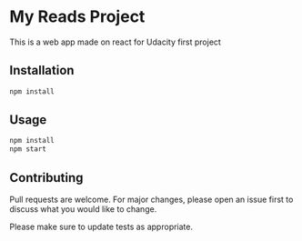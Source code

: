 # My Reads Project

This is a web app made on react for Udacity first project

## Installation

```bash
npm install
```

## Usage

```bash
npm install
npm start
```

## Contributing

Pull requests are welcome. For major changes, please open an issue first to discuss what you would like to change.

Please make sure to update tests as appropriate.
